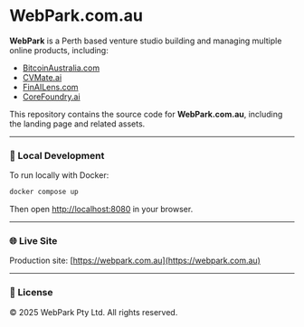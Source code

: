 # WebPark.com.au
**WebPark** is a Perth based venture studio building and managing multiple online products, including:
- [BitcoinAustralia.com](https://bitcoinaustralia.com)
- [CVMate.ai](https://cvmate.ai)
- [FinAILens.com](https://finailens.com)
- [CoreFoundry.ai](https://corefoundry.ai)

This repository contains the source code for **WebPark.com.au**, including the landing page and related assets.

---

### 🧰 Local Development
To run locally with Docker:
```bash
docker compose up
```
Then open [http://localhost:8080](http://localhost:8080) in your browser.

---

### 🌐 Live Site
Production site: [https://webpark.com.au](https://webpark.com.au)

---

### 📄 License

© 2025 WebPark Pty Ltd. All rights reserved.
